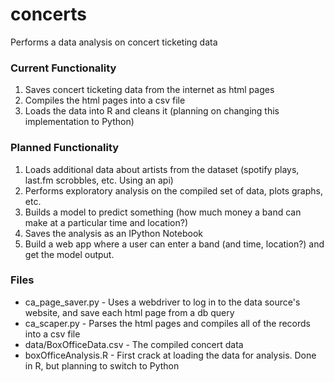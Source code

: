 # concerts
Performs a data analysis on concert ticketing data 

### Current Functionality
1. Saves concert ticketing data from the internet as html pages
2. Compiles the html pages into a csv file
3. Loads the data into R and cleans it (planning on changing this implementation to Python)

### Planned Functionality
1. Loads additional data about artists from the dataset (spotify plays, last.fm scrobbles, etc. Using an api)
2. Performs exploratory analysis on the compiled set of data, plots graphs, etc.
3. Builds a model to predict something (how much money a band can make at a particular time and location?)
4. Saves the analysis as an IPython Notebook
5. Build a web app where a user can enter a band (and time, location?) and get the model output.

### Files
- ca_page_saver.py - Uses a webdriver to log in to the data source's website, and save each html page from a db query
- ca_scaper.py - Parses the html pages and compiles all of the records into a csv file
- data/BoxOfficeData.csv - The compiled concert data
- boxOfficeAnalysis.R - First crack at loading the data for analysis. Done in R, but planning to switch to Python
